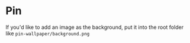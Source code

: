 # Pin

If you'd like to add an image as the background, put it into the root folder like `pin-wallpaper/background.png`
